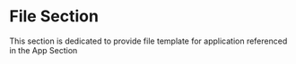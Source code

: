 File Section
==
This section is dedicated to provide file template for application referenced in the App Section
